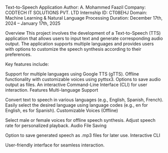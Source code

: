 Text-to-Speech Application
Author: A. Mohammed Faazil
Company: CODTECH IT SOLUTIONS PVT. LTD
Internship ID: CT08EHJ
Domain: Machine Learning & Natural Language Processing
Duration: December 17th, 2024 – January 17th, 2025

Overview
This project involves the development of a Text-to-Speech (TTS) application that allows users to input text and generate corresponding audio output. The application supports multiple languages and provides users with options to customize the speech synthesis according to their preferences.

Key features include:

Support for multiple languages using Google TTS (gTTS).
Offline functionality with customizable voices using pyttsx3.
Options to save audio output as files.
An interactive Command-Line Interface (CLI) for user interaction.
Features
Multi-language Support

Convert text to speech in various languages (e.g., English, Spanish, French).
Easily select the desired language using language codes (e.g., en for English, es for Spanish).
Customizable Voices (Offline)

Select male or female voices for offline speech synthesis.
Adjust speech rate for personalized playback.
Audio File Saving

Option to save generated speech as .mp3 files for later use.
Interactive CLI

User-friendly interface for seamless interaction.
